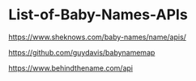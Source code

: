 # List-of-Baby-Names-APIs
https://www.sheknows.com/baby-names/name/apis/

https://github.com/guydavis/babynamemap

https://www.behindthename.com/api
